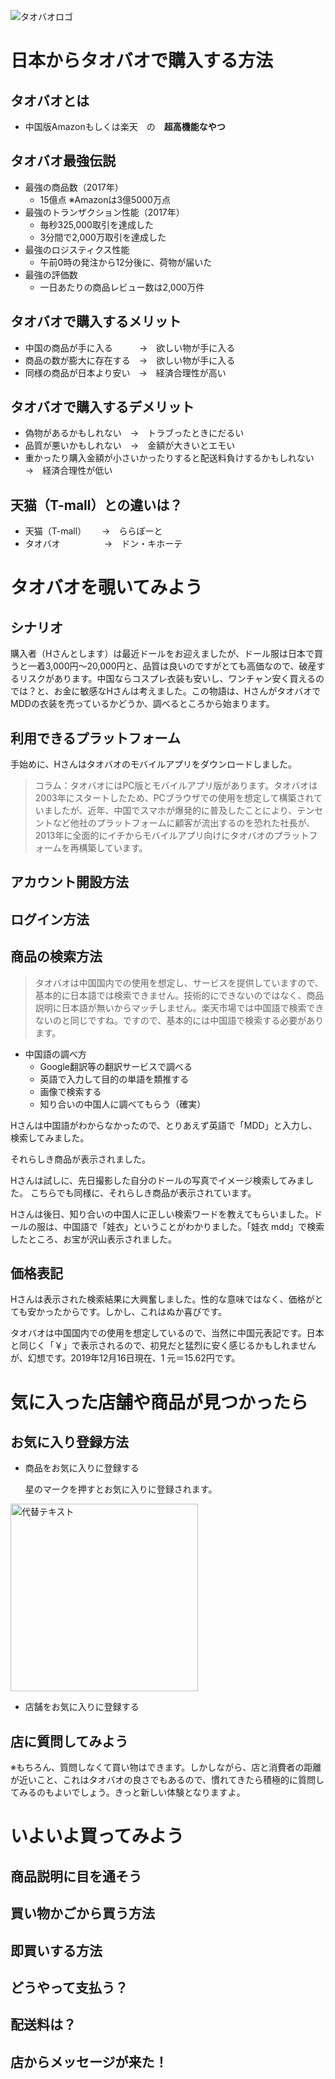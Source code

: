 ![タオバオロゴ](/images/taobao_logo.png) 
# 日本からタオバオで購入する方法
## タオバオとは
- 中国版Amazonもしくは楽天　の　**超高機能なやつ**
## タオバオ最強伝説
- 最強の商品数（2017年）
    - 15億点 ※Amazonは3億5000万点
- 最強のトランザクション性能（2017年）
    - 毎秒325,000取引を達成した
    - 3分間で2,000万取引を達成した
- 最強のロジスティクス性能
    - 午前0時の発注から12分後に、荷物が届いた
- 最強の評価数
    - 一日あたりの商品レビュー数は2,000万件
## タオバオで購入するメリット
- 中国の商品が手に入る　　　→　欲しい物が手に入る
- 商品の数が膨大に存在する　→　欲しい物が手に入る
- 同様の商品が日本より安い　→　経済合理性が高い
## タオバオで購入するデメリット
- 偽物があるかもしれない　→　トラブったときにだるい
- 品質が悪いかもしれない　→　金額が大きいとエモい
- 重かったり購入金額が小さいかったりすると配送料負けするかもしれない　→　経済合理性が低い
## 天猫（T-mall）との違いは？
- 天猫（T-mall）　 　→　ららぽーと
- タオバオ　　　　　→　ドン・キホーテ
# タオバオを覗いてみよう
## シナリオ
購入者（Hさんとします）は最近ドールをお迎えましたが、ドール服は日本で買うと一着3,000円～20,000円と、品質は良いのですがとても高価なので、破産するリスクがあります。中国ならコスプレ衣装も安いし、ワンチャン安く買えるのでは？と、お金に敏感なHさんは考えました。この物語は、HさんがタオバオでMDDの衣装を売っているかどうか、調べるところから始まります。
## 利用できるプラットフォーム
手始めに、Hさんはタオバオのモバイルアプリをダウンロードしました。
>コラム：タオバオにはPC版とモバイルアプリ版があります。タオバオは2003年にスタートしたため、PCブラウザでの使用を想定して構築されていましたが、近年、中国でスマホが爆発的に普及したことにより、テンセントなど他社のプラットフォームに顧客が流出するのを恐れた社長が、2013年に全面的にイチからモバイルアプリ向けにタオバオのプラットフォームを再構築しています。
## アカウント開設方法
## ログイン方法
## 商品の検索方法
>タオバオは中国国内での使用を想定し、サービスを提供していますので、基本的に日本語では検索できません。技術的にできないのではなく、商品説明に日本語が無いからマッチしません。楽天市場では中国語で検索できないのと同じですね。ですので、基本的には中国語で検索する必要があります。
- 中国語の調べ方
    - Google翻訳等の翻訳サービスで調べる
    - 英語で入力して目的の単語を類推する
    - 画像で検索する
    - 知り合いの中国人に調べてもらう（確実）

Hさんは中国語がわからなかったので、とりあえず英語で「MDD」と入力し、検索してみました。


それらしき商品が表示されました。


Hさんは試しに、先日撮影した自分のドールの写真でイメージ検索してみました。
こちらでも同様に、それらしき商品が表示されています。

Hさんは後日、知り合いの中国人に正しい検索ワードを教えてもらいました。ドールの服は、中国語で「娃衣」ということがわかりました。「娃衣 mdd」で検索したところ、お宝が沢山表示されました。

## 価格表記
Hさんは表示された検索結果に大興奮しました。性的な意味ではなく、価格がとても安かったからです。しかし、これはぬか喜びです。

タオバオは中国国内での使用を想定しているので、当然に中国元表記です。日本と同じく「￥」で表示されるので、初見だと猛烈に安く感じるかもしれませんが、幻想です。2019年12月16日現在、1
元＝15.62円です。
# 気に入った店舗や商品が見つかったら
## お気に入り登録方法
- 商品をお気に入りに登録する
  
  星のマークを押すとお気に入りに登録されます。

<img width="300" alt="代替テキスト" src="./images/fav_item.jpg">
  
- 店舗をお気に入りに登録する

## 店に質問してみよう
※もちろん、質問しなくて買い物はできます。しかしながら、店と消費者の距離が近いこと、これはタオバオの良さでもあるので、慣れてきたら積極的に質問してみるのもよいでしょう。きっと新しい体験となりますよ。
# いよいよ買ってみよう
## 商品説明に目を通そう
## 買い物かごから買う方法
## 即買いする方法
## どうやって支払う？
## 配送料は？
## 店からメッセージが来た！
